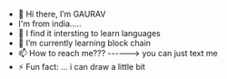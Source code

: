 - 👋 Hi there, I’m GAURAV
-   I'm from india.....
- 👀 I find it intersting to learn languages 
- 🌱 I’m currently learning block chain
- 📫 How to reach me??? ------> you can just text me 
- ⚡ Fun fact: ... i can draw a little bit

<!---
GAURAV-010/GAURAV-010 is a ✨ special ✨ repository because its `README.md` (this file) appears on your GitHub profile.
You can click the Preview link to take a look at your changes.
--->

